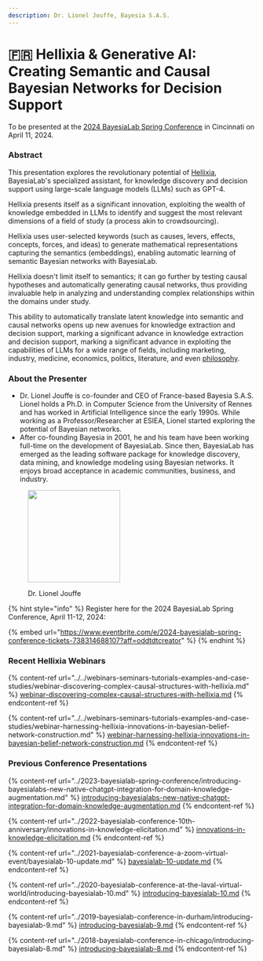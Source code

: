 ```yaml
---
description: Dr. Lionel Jouffe, Bayesia S.A.S.
---
```


# 🇫🇷 Hellixia & Generative AI: Creating Semantic and Causal Bayesian Networks for Decision Support

To be presented at the [2024 BayesiaLab Spring Conference](./) in Cincinnati on April 11, 2024.

### Abstract

This presentation explores the revolutionary potential of [Hellixia](../../user-guide/main-menu/hellixia.md), BayesiaLab's specialized assistant, for knowledge discovery and decision support using large-scale language models (LLMs) such as GPT-4.&#x20;

Hellixia presents itself as a significant innovation, exploiting the wealth of knowledge embedded in LLMs to identify and suggest the most relevant dimensions of a field of study (a process akin to crowdsourcing).&#x20;

Hellixia uses user-selected keywords (such as causes, levers, effects, concepts, forces, and ideas) to generate mathematical representations capturing the semantics (embeddings), enabling automatic learning of semantic Bayesian networks with BayesiaLab.

Hellixia doesn't limit itself to semantics; it can go further by testing causal hypotheses and automatically generating causal networks, thus providing invaluable help in analyzing and understanding complex relationships within the domains under study.&#x20;

This ability to automatically translate latent knowledge into semantic and causal networks opens up new avenues for knowledge extraction and decision support, marking a significant advance in knowledge extraction and decision support, marking a significant advance in exploiting the capabilities of LLMs for a wide range of fields, including marketing, industry, medicine, economics, politics, literature, and even [philosophy](../../hellixia-user-guide/examples/philosophy/).

### About the Presenter

* Dr. Lionel Jouffe is co-founder and CEO of France-based Bayesia S.A.S. Lionel holds a Ph.D. in Computer Science from the University of Rennes and has worked in Artificial Intelligence since the early 1990s. While working as a Professor/Researcher at ESIEA, Lionel started exploring the potential of Bayesian networks.
* After co-founding Bayesia in 2001, he and his team have been working full-time on the development of BayesiaLab. Since then, BayesiaLab has emerged as the leading software package for knowledge discovery, data mining, and knowledge modeling using Bayesian networks. It enjoys broad acceptance in academic communities, business, and industry.

<figure><img src="https://res.cloudinary.com/dvr3obmlj/image/upload/v1710353058/PhotoLionel_bnmsdw.webp" alt="" width="188"><figcaption><p>Dr. Lionel Jouffe</p></figcaption></figure>

{% hint style="info" %}
Register here for the 2024 BayesiaLab Spring Conference, April 11-12, 2024:

{% embed url="https://www.eventbrite.com/e/2024-bayesialab-spring-conference-tickets-738314688107?aff=oddtdtcreator" %}
{% endhint %}

### Recent Hellixia Webinars

{% content-ref url="../../webinars-seminars-tutorials-examples-and-case-studies/webinar-discovering-complex-causal-structures-with-hellixia.md" %}
[webinar-discovering-complex-causal-structures-with-hellixia.md](../../webinars-seminars-tutorials-examples-and-case-studies/webinar-discovering-complex-causal-structures-with-hellixia.md)
{% endcontent-ref %}

{% content-ref url="../../webinars-seminars-tutorials-examples-and-case-studies/webinar-harnessing-hellixia-innovations-in-bayesian-belief-network-construction.md" %}
[webinar-harnessing-hellixia-innovations-in-bayesian-belief-network-construction.md](../../webinars-seminars-tutorials-examples-and-case-studies/webinar-harnessing-hellixia-innovations-in-bayesian-belief-network-construction.md)
{% endcontent-ref %}

### Previous Conference Presentations

{% content-ref url="../2023-bayesialab-spring-conference/introducing-bayesialabs-new-native-chatgpt-integration-for-domain-knowledge-augmentation.md" %}
[introducing-bayesialabs-new-native-chatgpt-integration-for-domain-knowledge-augmentation.md](../2023-bayesialab-spring-conference/introducing-bayesialabs-new-native-chatgpt-integration-for-domain-knowledge-augmentation.md)
{% endcontent-ref %}

{% content-ref url="../2022-bayesialab-conference-10th-anniversary/innovations-in-knowledge-elicitation.md" %}
[innovations-in-knowledge-elicitation.md](../2022-bayesialab-conference-10th-anniversary/innovations-in-knowledge-elicitation.md)
{% endcontent-ref %}

{% content-ref url="../2021-bayesialab-conference-a-zoom-virtual-event/bayesialab-10-update.md" %}
[bayesialab-10-update.md](../2021-bayesialab-conference-a-zoom-virtual-event/bayesialab-10-update.md)
{% endcontent-ref %}

{% content-ref url="../2020-bayesialab-conference-at-the-laval-virtual-world/introducing-bayesialab-10.md" %}
[introducing-bayesialab-10.md](../2020-bayesialab-conference-at-the-laval-virtual-world/introducing-bayesialab-10.md)
{% endcontent-ref %}

{% content-ref url="../2019-bayesialab-conference-in-durham/introducing-bayesialab-9.md" %}
[introducing-bayesialab-9.md](../2019-bayesialab-conference-in-durham/introducing-bayesialab-9.md)
{% endcontent-ref %}

{% content-ref url="../2018-bayesialab-conference-in-chicago/introducing-bayesialab-8.md" %}
[introducing-bayesialab-8.md](../2018-bayesialab-conference-in-chicago/introducing-bayesialab-8.md)
{% endcontent-ref %}

